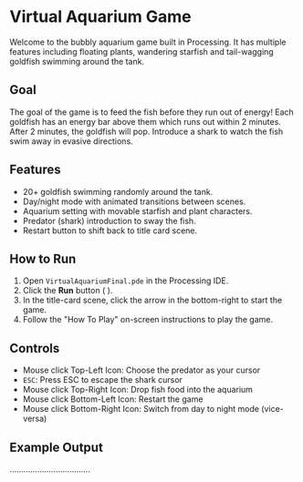 # Virtual Aquarium Game
Welcome to the bubbly aquarium game built in Processing.
It has multiple features including floating plants, wandering starfish and tail-wagging goldfish
swimming around the tank.

## Goal
The goal of the game is to feed the fish before they run out of energy! Each goldfish
has an energy bar above them which runs out within 2 minutes. After 2 minutes, the goldfish
will pop. Introduce a shark to watch the fish swim away in evasive directions. 

## Features
- 20+ goldfish swimming randomly around the tank.
- Day/night mode with animated transitions between scenes.
- Aquarium setting with movable starfish and plant characters.
- Predator (shark) introduction to sway the fish.
- Restart button to shift back to title card scene.

## How to Run
1. Open `VirtualAquariumFinal.pde` in the Processing IDE.
2. Click the **Run** button ( ).
3. In the title-card scene, click the arrow in the bottom-right to start the game.
4. Follow the "How To Play" on-screen instructions to play the game.
## Controls
- Mouse click Top-Left Icon: Choose the predator as your cursor
- `ESC`: Press ESC to escape the shark cursor
- Mouse click Top-Right Icon: Drop fish food into the aquarium
- Mouse click Bottom-Left Icon: Restart the game
- Mouse click Bottom-Right Icon: Switch from day to night mode (vice-versa)

## Example Output

...................................
